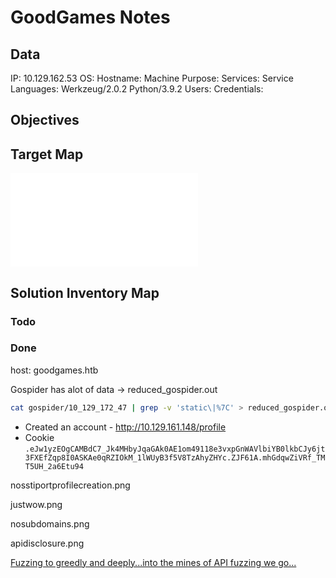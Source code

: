 # GoodGames Notes

## Data 

IP: 10.129.162.53
OS: 
Hostname:
Machine Purpose: 
Services:
Service Languages: Werkzeug/2.0.2 Python/3.9.2
Users:
Credentials:

## Objectives

## Target Map

![](GoodGames-map.excalidraw.md)

## Solution Inventory Map


### Todo 



### Done
      

host: goodgames.htb

Gospider has alot of data -> reduced_gospider.out

```bash
cat gospider/10_129_172_47 | grep -v 'static\|%7C' > reduced_gospider.out
```

- Created an account - http://10.129.161.148/profile
- Cookie `.eJw1yzEOgCAMBdC7_Jk4MHbyJqaGAk0AE1om49118e3vxpGnWAVlbiYB0lkbCJy6jt3FXEfZqp8I0ASKAe0qRZIOkM_1lWUyB3f5V8TzAhyZHYc.ZJF61A.mhGdqwZiVRf_TMT5UH_2a6Etu94`

nosstiportprofilecreation.png

justwow.png

nosubdomains.png

apidisclosure.png

[Fuzzing to greedly and deeply...into the mines of API fuzzing we go... ](https://www.youtube.com/watch?v=PfhZB7rQ7iA)